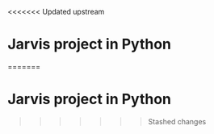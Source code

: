 <<<<<<< Updated upstream
# Jarvis project in Python
=======
# Jarvis project in Python
>>>>>>> Stashed changes
